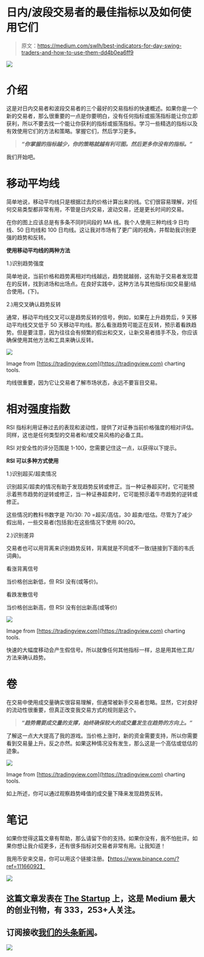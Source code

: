 # 日内/波段交易者的最佳指标以及如何使用它们

> 原文：<https://medium.com/swlh/best-indicators-for-day-swing-traders-and-how-to-use-them-dd4b0ea6ff9>

![](img/2b6667c19de704e218bdc87bcad6f837.png)

# 介绍

这是对日内交易者和波段交易者的三个最好的交易指标的快速概述。如果你是一个新的交易者，那么很重要的一点是你要明白，没有任何指标或振荡指标能让你立即获利，所以不要去找一个能让你获利的指标或振荡指标。学习一些精选的指标以及有效使用它们的方法和策略。掌握它们，然后学习更多。

> ***“你掌握的指标越少，你的策略就越有利可图。然后更多你没有的指标。”***

我们开始吧。

# 移动平均线

简单地说，移动平均线只是根据过去的价格计算出来的线。它们很容易理解，对任何交易类型都非常有用，不管是日内交易，波动交易，还是更长时间的交易。

在你的图上应该总是有多条不同时间段的 MA 线。我个人使用三种均线:9 日均线、50 日均线和 100 日均线。这让我对市场有了更广阔的视角，并帮助我识别更强的趋势和反转。

**使用移动平均线的两种方法**

1.)识别趋势强度

简单地说，当前价格和趋势离相对均线越远，趋势就越弱，这有助于交易者发现潜在的反转，找到进场和出场点。在良好实践中，这种方法与其他指标(如交易量)结合使用。(下)。

2.)用交叉确认趋势反转

通常，移动平均线交叉可以是趋势反转的信号，例如，如果在上升趋势后，9 天移动平均线交叉低于 50 天移动平均线。那么看涨趋势可能正在反转，预示着看跌趋势。但是要注意，因为往往会有频繁的假出和交叉，让新交易者措手不及，你应该确保使用其他方法和工具来确认反转。

![](img/3d167519d64ab9d3a8f1b60cc67c7130.png)

Image from [https://tradingview.com](https://tradingview.com) charting tools.

均线很重要，因为它让交易者了解市场状态，永远不要盲目交易。

# 相对强度指数

RSI 指标利用证券过去的表现和波动性，提供了对证券当前价格强度的相对评估。同样，这也是任何类型的交易者和/或交易风格的必备工具。

RSI 对安全性的评分范围是 1-100，您需要记住这一点，以获得以下提示。

**RSI 可以多种方式使用**

1.)识别超买/超卖情况

识别超买/超卖的情况有助于发现趋势反转或修正。当一种证券超买时，它可能预示着熊市趋势的逆转或修正，当一种证券超卖时，它可能预示着牛市趋势的逆转或修正。

这些情况的教科书数字是 70/30: 70 =超买/高估，30 超卖/低估。尽管为了减少假出局，一些交易者(包括我)在这些情况下使用 80/20。

2.)识别差异

交易者也可以用背离来识别趋势反转，背离就是不同或不一致(链接到下面的韦氏词典)。

看涨背离信号

当价格创出新低，但 RSI 没有(或等价)。

看跌发散信号

当价格创出新高，但 RSI 没有创出新高(或等价)

![](img/a2e2692faa1dac5982e219cb16dc18a4.png)

Image from [https://tradingview.com](https://tradingview.com) charting tools.

快速的大幅度移动会产生假信号。所以就像任何其他指标一样，总是用其他工具/方法来确认趋势。

# 卷

在交易中使用成交量确实很容易理解，但通常被新手交易者忽略。显然，它对良好的流动性很重要，但真正改变我交易方式的规则是这个。

> ***“趋势需要成交量的支撑，始终确保较大的成交量发生在趋势的方向上。”***

了解这一点大大提高了我的游戏。当价格上涨时，新的资金需要支持，所以你需要看到交易量上升。反之亦然。如果这种情况没有发生，那么这是一个高估或低估的迹象。

![](img/3ad2374ae1673e7de9ff693258c9e5ec.png)

Image from [https://tradingview.com](https://tradingview.com) charting tools.

如上所述，你可以通过观察趋势峰值的成交量下降来发现趋势反转。

# 笔记

如果你觉得这篇文章有帮助，那么请留下你的支持。如果你没有，我不怕批评。如果你想让我介绍更多，还有很多指标对交易者非常有用。让我知道！

我用币安来交易，你可以用这个链接注册。【https://www.binance.com/?ref=11166092】

[![](img/308a8d84fb9b2fab43d66c117fcc4bb4.png)](https://medium.com/swlh)

## 这篇文章发表在 [The Startup](https://medium.com/swlh) 上，这是 Medium 最大的创业刊物，有 333，253+人关注。

## 订阅接收[我们的头条新闻](http://growthsupply.com/the-startup-newsletter/)。

[![](img/b0164736ea17a63403e660de5dedf91a.png)](https://medium.com/swlh)